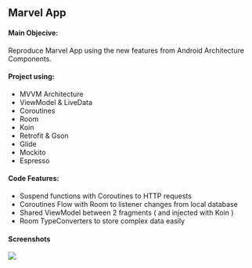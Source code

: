 ## Marvel App

#### Main Objecive:
Reproduce Marvel App using the new features from Android Architecture Components.

#### Project using:
- MVVM Architecture
- ViewModel & LiveData
- Coroutines
- Room
- Koin
- Retrofit & Gson
- Glide
- Mockito
- Espresso

#### Code Features:
- Suspend functions with Coroutines to HTTP requests
- Coroutines Flow with Room to listener changes from local database
- Shared ViewModel between 2 fragments ( and injected with Koin )
- Room TypeConverters to store complex data easily

#### Screenshots

![](https://i.imgur.com/UOSU9Ce.jpg)
